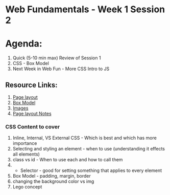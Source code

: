 # Web Fundamentals - Week 1 Session 2

# Agenda:
1. Quick (5-10 min max) Review of Session 1
2. CSS - Box Model
3. Next Week in Web Fun - More CSS Intro to JS


## Resource Links:
1. [Page layout](https://beedevservices.github.io/beedev-helper/fundamentals/house.html)
2. [Box Model](https://css-tricks.com/the-css-box-model/)
3. [Images](https://images.thehive-services.com/looneyToonsApi/)
4. [Page layout Notes](https://hackmd.io/2gg1c11NSQCPNB-0lsNPzg)



### CSS Content to cover
1. Inline, Internal, VS External CSS - Which is best and which has more importance
2. Selecting and styling an element - when to use (understanding it effects all elements)
3. class vs id - When to use each and how to call them
4. * Selector - good for setting something that applies to every element
5. Box Model - padding, margin, border
6. changing the background color vs img
7. Lego concept